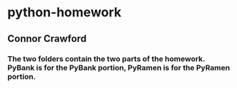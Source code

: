 # python-homework

## Connor Crawford

### The two folders contain the two parts of the homework. PyBank is for the PyBank portion, PyRamen is for the PyRamen portion.

